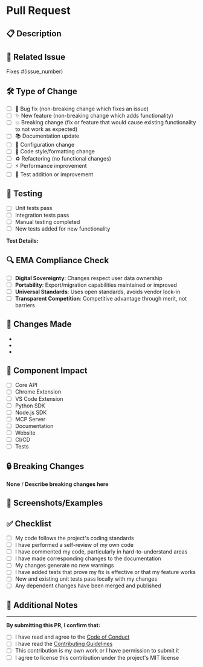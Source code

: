 # Pull Request

## 📋 Description
<!-- Provide a brief description of the changes in this PR -->

## 🔗 Related Issue
<!-- Link to the issue this PR addresses -->
Fixes #(issue_number)

## 🛠️ Type of Change
<!-- Mark the relevant option with an "x" -->
- [ ] 🐛 Bug fix (non-breaking change which fixes an issue)
- [ ] ✨ New feature (non-breaking change which adds functionality)
- [ ] 💥 Breaking change (fix or feature that would cause existing functionality to not work as expected)
- [ ] 📚 Documentation update
- [ ] 🔧 Configuration change
- [ ] 🎨 Code style/formatting change
- [ ] ♻️ Refactoring (no functional changes)
- [ ] ⚡ Performance improvement
- [ ] 🧪 Test addition or improvement

## 🧪 Testing
<!-- Describe the tests that you ran to verify your changes -->
- [ ] Unit tests pass
- [ ] Integration tests pass
- [ ] Manual testing completed
- [ ] New tests added for new functionality

**Test Details:**
<!-- Provide details about testing approach -->

## 🔍 EMA Compliance Check
<!-- Verify this change follows Exoditical Moral Architecture principles -->
- [ ] **Digital Sovereignty**: Changes respect user data ownership
- [ ] **Portability**: Export/migration capabilities maintained or improved
- [ ] **Universal Standards**: Uses open standards, avoids vendor lock-in
- [ ] **Transparent Competition**: Competitive advantage through merit, not barriers

## 📝 Changes Made
<!-- List the specific changes made in this PR -->
- 
- 
- 

## 📱 Component Impact
<!-- Mark which components are affected -->
- [ ] Core API
- [ ] Chrome Extension
- [ ] VS Code Extension
- [ ] Python SDK
- [ ] Node.js SDK
- [ ] MCP Server
- [ ] Documentation
- [ ] Website
- [ ] CI/CD
- [ ] Tests

## 🔒 Breaking Changes
<!-- If this is a breaking change, describe what breaks and how users should adapt -->
**None** / **Describe breaking changes here**

## 📸 Screenshots/Examples
<!-- If applicable, add screenshots or code examples -->

## ✅ Checklist
<!-- Mark completed items with an "x" -->
- [ ] My code follows the project's coding standards
- [ ] I have performed a self-review of my own code
- [ ] I have commented my code, particularly in hard-to-understand areas
- [ ] I have made corresponding changes to the documentation
- [ ] My changes generate no new warnings
- [ ] I have added tests that prove my fix is effective or that my feature works
- [ ] New and existing unit tests pass locally with my changes
- [ ] Any dependent changes have been merged and published

## 🎯 Additional Notes
<!-- Any additional information that reviewers should know -->

---

**By submitting this PR, I confirm that:**
- [ ] I have read and agree to the [Code of Conduct](CODE_OF_CONDUCT.md)
- [ ] I have read the [Contributing Guidelines](CONTRIBUTING.md)
- [ ] This contribution is my own work or I have permission to submit it
- [ ] I agree to license this contribution under the project's MIT license